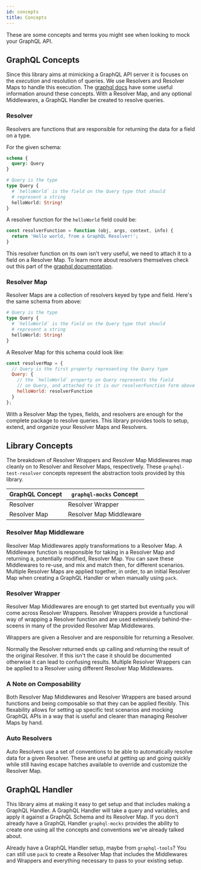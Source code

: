 ```yaml
---
id: concepts
title: Concepts
---
```


These are some concepts and terms you might see when looking to mock your
GraphQL API.

## GraphQL Concepts
Since this library aims at mimicking a GraphQL API server it is focuses on the
*execution* and resolution of queries. We use
Resolvers and Resolver Maps to handle this execution. The [graphql
docs](https://graphql.org/learn/execution) have some useful information around
these concepts. With a Resolver Map, and any optional Middlewares, a GraphQL Handler
be created to resolve queries.

### Resolver
Resolvers are functions that are responsible for returning the data for a field on a type.

For the given schema:
```graphql
schema {
  query: Query
}

# Query is the type
type Query {
  # `helloWorld` is the field on the Query type that should
  # represent a string
  helloWorld: String!
}
```

A resolver function for the `helloWorld` field could be:
```js
const resolverFunction = function (obj, args, context, info) {
  return 'Hello world, from a GraphQL Resolver!';
}
```

This resolver function on its own isn't very useful, we need to attach it to a
 field on a Resolver Map. To learn more about resolvers themselves check out
 this part of the [graphql documentation](https://graphql.org/learn/execution/#root-fields-resolvers).

### Resolver Map
Resolver Maps are a collection of resolvers keyed by type and field. Here's the
same schema from above:

```graphql
# Query is the type
type Query {
  # `helloWorld` is the field on the Query type that should
  # represent a string
  helloWorld: String!
}
```

A Resolver Map for this schema could look like:
```js
const resolverMap = {
  // Query is the first property representing the Query type
  Query: {
    // the `helloWorld` property on Query represents the field
    // on Query, and attached to it is our resolverFunction form above
    helloWorld: resolverFunction
  }
};
```

With a Resolver Map the types, fields, and resolvers are enough for the complete package to resolve queries. This library provides tools to
setup, extend, and organize your Resolver Maps and Resolvers.

## Library Concepts

The breakdown of Resolver Wrappers and Resolver Map Middlewares map cleanly on
to Resolver and Resolver Maps, respectively. These `graphql-test-resolver`
concepts represent the abstraction tools provided by this library.

| GraphQL Concept | `graphql-mocks` Concept |
|-----------------|----------------------------------|
| Resolver        | Resolver Wrapper                 |
| Resolver Map    | Resolver Map Middleware          |

### Resolver Map Middleware

Resolver Map Middlewares apply transformations to a Resolver Map. A Middleware function
is responsible for taking in a Resolver Map and returning a, potentially
modified, Resolver Map. You can save these Middlewares to re-use, and mix and
match then, for
different scenarios. Multiple Resolver Maps are applied together, in order,
to an initial Resolver Map when creating a GraphQL Handler or when manually
using `pack`.

### Resolver Wrapper

Resolver Map Middlewares are enough to get started but eventually you will come
across Resolver Wrappers. Resolver Wrappers provide a functional way of wrapping a Resolver
function and are used extensively behind-the-sceens in many of the provided Resolver Map Middlewares.

Wrappers are given a Resolver and are responsible for returning a Resolver.

Normally the Resolver returned ends up calling and returning the result of the original
Resolver. If this isn't the case it should be documented otherwise it can lead
to confusing results. Multiple Resolver Wrappers can be applied to a Resolver using
different Resolver Map Middlewares.

### A Note on Composability

Both Resolver Map Middlewares and Resolver Wrappers are based around functions
and being composable so that they can be applied flexibly. This flexability allows
for setting up specific test scenarios and mocking GraphQL APIs in a way that is
useful and clearer than managing Resolver Maps by hand.

### Auto Resolvers

Auto Resolvers use a set of conventions to be able to automatically resolve data
for a given Resolver. These are useful at getting up and going quickly while
still having escape hatches available to override and customize the Resolver Map.

## GraphQL Handler

This library aims at making it easy to get setup and that includes making a
GraphQL Handler. A GraphQL Handler will take a query and variables, and apply it
against a GraphQL Schema and its Resolver Map. If you don't already have a
GraphQL Handler `graphql-mocks` provides the ability to create one
using all the concepts and conventions we've already talked about.

Already have a GraphQL Handler setup, maybe from `graphql-tools`? You can still
use `pack` to create a Resolver Map that includes the Middlewares and Wrappers and
everything necessary to pass to your existing setup.
